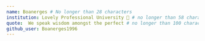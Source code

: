 ```yaml
---
name: Boanerges # No longer than 28 characters
institution: Lovely Professional University 🚩 # no longer than 58 characters
quote:  We speak wisdom amongst the perfect # no longer than 100 characters, avoid using quotes(") to guarantee the format remains the same.
github_user: Boanerges1996
---
```

